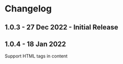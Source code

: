 # Changelog

## 1.0.3 - 27 Dec 2022 - Initial Release

## 1.0.4 - 18 Jan 2022

Support HTML tags in content
